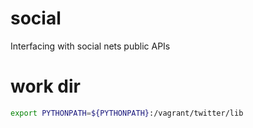 # social
Interfacing with social nets public APIs

# work dir
```bash
export PYTHONPATH=${PYTHONPATH}:/vagrant/twitter/lib
```
